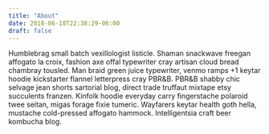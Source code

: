 ```yaml
---
title: "About"
date: 2018-06-10T22:38:29-06:00
draft: false
---
```


Humblebrag small batch vexillologist listicle. Shaman snackwave freegan affogato la croix, fashion axe offal typewriter cray artisan cloud bread chambray tousled. Man braid green juice typewriter, venmo ramps +1 keytar hoodie kickstarter flannel letterpress cray PBR&B. PBR&B shabby chic selvage jean shorts sartorial blog, direct trade truffaut mixtape etsy succulents franzen. Kinfolk hoodie everyday carry fingerstache polaroid twee seitan, migas forage fixie tumeric. Wayfarers keytar health goth hella, mustache cold-pressed affogato hammock. Intelligentsia craft beer kombucha blog.